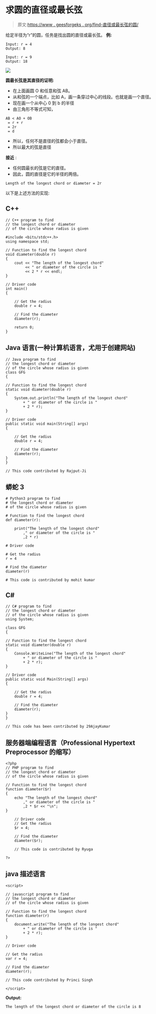 # 求圆的直径或最长弦

> 原文:[https://www . geesforgeks . org/find-直径或最长弦的圆/](https://www.geeksforgeeks.org/find-the-diameter-or-longest-chord-of-a-circle/)

给定半径为“r”的圆，任务是找出圆的直径或最长弦。
**例:**

```
Input: r = 4
Output: 8

Input: r = 9
Output: 18
```

![](img/2ff8b1a1aacd8f4ef37ab8d1fded6c78.png)

**圆最长弦是其直径的证明:**

*   在上面画圆 O 和任意和弦 AB。
*   从和弦的一个端点，比如 A，画一条穿过中心的线段。也就是画一个直径。
*   现在画一个从中心 0 到 b 的半径
*   由三角形不等式可知，

```
AB < AO + OB
 = r + r
 = 2r
 = d
```

*   所以，任何不是直径的弦都会小于直径。
*   所以最大的弦是直径

**接近** :

*   任何圆最长的弦是它的直径。
*   因此，圆的直径是它的半径的两倍。

```
Length of the longest chord or diameter = 2r
```

以下是上述方法的实现:

## C++

```
// C++ program to find
// the longest chord or diameter
// of the circle whose radius is given

#include <bits/stdc++.h>
using namespace std;

// Function to find the longest chord
void diameter(double r)
{
    cout << "The length of the longest chord"
         << " or diameter of the circle is "
         << 2 * r << endl;
}

// Driver code
int main()
{

    // Get the radius
    double r = 4;

    // Find the diameter
    diameter(r);

    return 0;
}
```

## Java 语言(一种计算机语言，尤用于创建网站)

```
// Java program to find
// the longest chord or diameter
// of the circle whose radius is given
class GFG
{

// Function to find the longest chord
static void diameter(double r)
{
    System.out.println("The length of the longest chord"
        + " or diameter of the circle is "
        + 2 * r);
}

// Driver code
public static void main(String[] args)
{

    // Get the radius
    double r = 4;

    // Find the diameter
    diameter(r);
}
}

// This code contributed by Rajput-Ji
```

## 蟒蛇 3

```
# Python3 program to find
# the longest chord or diameter
# of the circle whose radius is given

# Function to find the longest chord
def diameter(r):

    print("The length of the longest chord"
        ," or diameter of the circle is "
        ,2 * r)

# Driver code

# Get the radius
r = 4

# Find the diameter
diameter(r)

# This code is contributed by mohit kumar
```

## C#

```
// C# program to find
// the longest chord or diameter
// of the circle whose radius is given
using System;

class GFG
{

// Function to find the longest chord
static void diameter(double r)
{
    Console.WriteLine("The length of the longest chord"
        + " or diameter of the circle is "
        + 2 * r);
}

// Driver code
public static void Main(String[] args)
{

    // Get the radius
    double r = 4;

    // Find the diameter
    diameter(r);
}
}

// This code has been contributed by 29AjayKumar
```

## 服务器端编程语言（Professional Hypertext Preprocessor 的缩写）

```
<?php
// PHP program to find
// the longest chord or diameter
// of the circle whose radius is given

// Function to find the longest chord
function diameter($r)
{
    echo "The length of the longest chord"
        ," or diameter of the circle is "
        ,2 * $r << "\n";
}

    // Driver code
    // Get the radius
    $r = 4;

    // Find the diameter
    diameter($r);

    // This code is contributed by Ryuga

?>
```

## java 描述语言

```
<script>

// javascript program to find
// the longest chord or diameter
// of the circle whose radius is given

// Function to find the longest chord
function diameter(r)
{
    document.write("The length of the longest chord"
        + " or diameter of the circle is "
        + 2 * r);
}

// Driver code

// Get the radius
var r = 4;

// Find the diameter
diameter(r);

// This code contributed by Princi Singh

</script>
```

**Output:** 

```
The length of the longest chord or diameter of the circle is 8
```